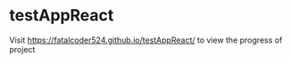 # testAppReact

Visit https://fatalcoder524.github.io/testAppReact/ to view the progress of project
